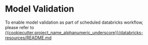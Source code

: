 # Model Validation
To enable model validation as part of scheduled databricks workflow, please refer to [{{cookiecutter.project_name_alphanumeric_underscore}}/databricks-resources/README.md](../databricks-resources/README.md)